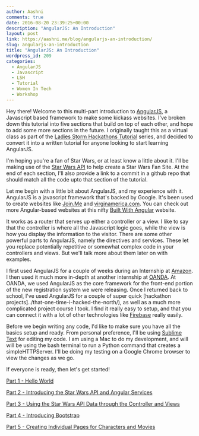 ```yaml
---
author: Aashni
comments: true
date: 2016-08-20 23:39:25+00:00
description: "AngularJS: An Introduction"
layout: post
link: https://aashni.me/blog/angularjs-an-introduction/
slug: angularjs-an-introduction
title: "AngularJS: An Introduction"
wordpress_id: 209
categories:
  - AngularJS
  - Javascript
  - LSH
  - Tutorial
  - Women In Tech
  - Workshop
---
```


Hey there! Welcome to this multi-part introduction to [AngularJS](https://angularjs.org/), a Javascript based framework to make some kickass websites. I've broken down this tutorial into five sections that build on top of each other, and hope to add some more sections in the future. I originally taught this as a virtual class as part of the [Ladies Storm Hackathons Tutorial](https://github.com/Ladies-Storm-Hackathons/Tutorials) series, and decided to convert it into a written tutorial for anyone looking to start learning AngularJS.

I'm hoping you're a fan of Star Wars, or at least know a little about it. I'll be making use of the [Star Wars API](http://swapi.com) to help create a Star Wars Fan Site. At the end of each section, I'll also provide a link to a commit in a github repo that should match all the code upto that section of the tutorial.

Let me begin with a little bit about AngularJS, and my experience with it.
AngularJS is a javascript framework that's backed by Google. It's been used to create websites like [Join.Me](https://www.join.me/) and [virginamerica.com](https://www.virginamerica.com/). You can check out more Angular-based websites at this nifty [Built With Angular](https://builtwith.angularjs.org/) website.

It works as a router that serves up either a controller or a view. I like to say that the controller is where all the Javascript logic goes, while the view is how you display the information to the visitor. There are some other powerful parts to AngularJS, namely the directives and services. These let you replace potentially repetitive or somewhat complex code in your controllers and views. But we'll talk more about them later on with examples.

I first used AngularJS for a couple of weeks during an Internship at [Amazon](http://www.amazon.com). I then used it much more in-depth at another internship at [OANDA](http://www.oanda.com). At OANDA, we used AngularJS as the core framework for the front-end portion of the new registration system we were releasing. Once I returned back to school, I've used AngularJS for a couple of super quick [hackathon projects]../that-one-time-i-hacked-the-north/), as well as a much more complicated project course I took. I find it really easy to setup, and that you can connect it with a lot of other technologies like [Firebase](https://www.firebase.com/) really easily.

Before we begin writing any code, I'd like to make sure you have all the basics setup and ready. From personal preference, I'll be using [Sublime Text](https://www.sublimetext.com) for editing my code.
I am using a Mac to do my development, and will will be using the bash terminal to run a Python command that creates a simpleHTTPServer. I'll be doing my testing on a Google Chrome browser to view the changes as we go.

If everyone is ready, then let's get started!

[Part 1 - Hello World](../angularjs-tutorial-part-1-hello-world)

[Part 2 - Introducing the Star Wars API and Angular Services](../angularjs-tutorial-part-2-introducing-the-star-wars-api-and-angular-services)

[Part 3 - Using the Star Wars API Data through the Controller and Views](../angularjs-tutorial-part-3-using-star-wars-api-data-through-angular-controllers-and-views)

[Part 4 - Introducing Bootstrap](../angularjs-tutorial-part-4-introducing-bootstrap)

[Part 5 - Creating Individual Pages for Characters and Movies](../angularjs-tutorial-part-5-creating-individual-pages-for-characters-and-movies)
